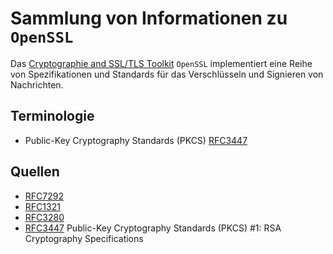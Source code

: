 
[rfc7292]: https://tools.ietf.org/html/rfc7292
[rfc1321]: https://tools.ietf.org/html/rfc1321
[rfc3280]: https://tools.ietf.org/html/rfc3280
[rfc3447]: https://tools.ietf.org/html/rfc3447
[1]: https://www.openssl.org/
[2]: https://www.openssl.org/docs/standards.html
[3]: https://wiki.ubuntuusers.de/Apache/SSL/

Sammlung von Informationen zu `OpenSSL`
======================================

Das [Cryptographie and SSL/TLS Toolkit][1] `OpenSSL` implementiert eine Reihe von Spezifikationen und Standards für das Verschlüsseln und Signieren von Nachrichten. 

## Terminologie 

* Public-Key Cryptography Standards (PKCS) [RFC3447][rfc3447]

## Quellen

* [RFC7292][rfc3280]
* [RFC1321][rfc1321]
* [RFC3280][rfc3280]
* [RFC3447][rfc3447] Public-Key Cryptography Standards (PKCS) #1: RSA Cryptography Specifications
